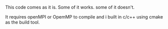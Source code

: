 This code comes as it is. Some of it works. some of it doesn't.

It requires openMPI or OpemMP to compile and i built in c/c++ using cmake as the build tool.
